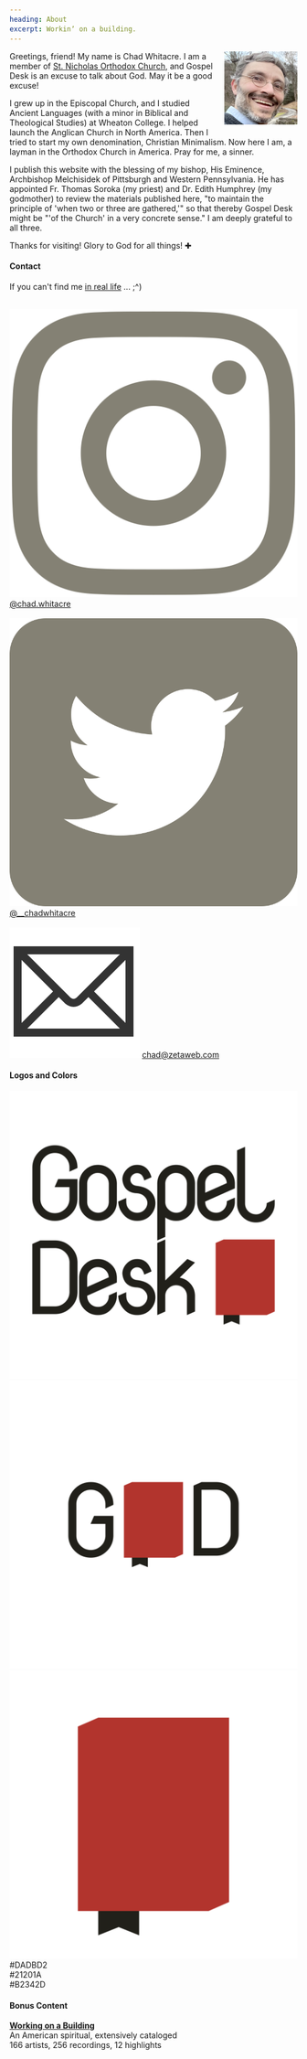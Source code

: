 ```yaml
---
heading: About
excerpt: Workinʼ on a building.
---
```


<img src="profile-pic.jpg" style="float: right; margin: 0 0 20px 20px; width: 128px;">

<p style="text-indent: 0;">Greetings, friend! My name is Chad Whitacre. I am a
member of <a href="https://orthodoxpittsburgh.org">St.  Nicholas Orthodox
Church</a>, and Gospel Desk is an excuse to talk about God. May it be a good
excuse!</p>

I grew up in the Episcopal Church, and I studied Ancient Languages (with a
minor in Biblical and Theological Studies) at Wheaton College. I helped launch
the Anglican Church in North America. Then I tried to start my own
denomination, Christian Minimalism. Now here I am, a layman in the Orthodox
Church in America. Pray for me, a sinner.

I publish this website with the blessing of my bishop, His Eminence, Archbishop
Melchisidek of Pittsburgh and Western Pennsylvania. He has appointed Fr. Thomas
Soroka (my priest) and Dr. Edith Humphrey (my godmother) to review the
materials published here, "to maintain the principle of 'when two or three are
gathered,'" so that thereby Gospel Desk might be "'of the Church' in a very
concrete sense." I am deeply grateful to all three.

Thanks for visiting! Glory to God for all things! ✚


#### Contact

If you can&apos;t find me [in real life](https://www.orthodoxpittsburgh.org/parishcalendar) ... ;^)

<br>

<div>
  <img src="/assets/images/social-icon-instagram.svg" class="social-icon">
  <a href="https://www.instagram.com/chad.whitacre/">
    @chad.whitacre
  </a>
  <br><br>
  <img src="/assets/images/social-icon-twitter.svg" class="social-icon">
  <a href="https://twitter.com/__chadwhitacre">
    @__chadwhitacre
  </a>
  <br><br>
  <img src="/assets/images/social-icon-email.svg" class="social-icon">
  <a href="mailto:chad@zetaweb.com">chad@zetaweb.com</a>
</div>

#### Logos and Colors

<style>
  .content .assets a {
    display: block;
    float: left;
    margin: 12pt 5% 5% 0;
    width: 30%;
    border: 1px solid #21201A;
  }
  .content .assets a:last-of-type {
    margin-right: 0;
  }
  .content .assets a img {
    margin: 0;
  }
  .content .assets .color {
    font: normal 12pt/12pt monospace;
    padding: 12pt 0;
    text-align: center;
  }
</style>

<div class="assets">
  <a href="gospel-desk-logo.svg" class="brand-asset"><img src="gospel-desk-logo.svg"></a>
  <a href="gospel-desk-compact.svg" class="brand-asset"><img src="gospel-desk-compact.svg"></a>
  <a href="gospel-desk-icon.svg" class="brand-asset"><img src="gospel-desk-icon.svg"></a>
</div>

<div class="clear"></div>

<style>
  .content .assets .white { background: #DADBD2; }
  .content .assets .black { background: #21201A; color: #DADBD2; }
  .content .assets .red   { background: #B2342D; color: #DADBD2; }
</style>

<div class="assets">
  <div class="color white">#DADBD2</div>
  <div class="color black">#21201A</div>
  <div class="color red">#B2342D</div>
</div>

<div class="clear"></div>

#### Bonus Content

<a href="/working-on-a-building/"><b>Working on a Building</b></a>  
An American spiritual, extensively cataloged  
166 artists, 256 recordings, 12 highlights

